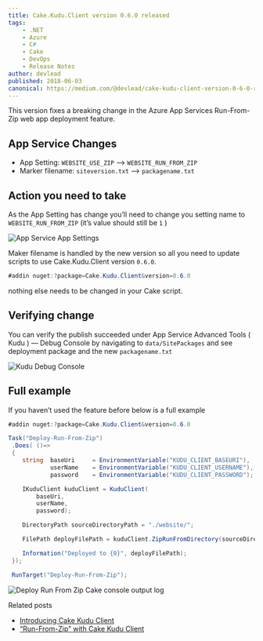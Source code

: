 ```yaml
---
title: Cake.Kudu.Client version 0.6.0 released
tags:
    - .NET
    - Azure
    - C#
    - Cake
    - DevOps
    - Release Notes
author: devlead
published: 2018-06-03
canonical: https://medium.com/@devlead/cake-kudu-client-version-0-6-0-released-cb6435629684
---
```


This version fixes a breaking change in the Azure App Services Run-From-Zip web app deployment feature.

## App Service Changes

* App Setting: `WEBSITE_USE_ZIP` --> `WEBSITE_RUN_FROM_ZIP`
* Marker filename: `siteversion.txt` --> `packagename.txt`

## Action you need to take
As the App Setting has change you’ll need to change you setting name to `WEBSITE_RUN_FROM_ZIP` (it’s value should still be `1` )

![App Service App Settings](https://cdn.devlead.se/clipimg-vscode/2021/01/11/b0858633-3124-5aec-09c6-de238e198b19.png?sv=2019-12-12&st=2021-01-10T09%3A54%3A47Z&se=2031-01-11T09%3A54%3A47Z&sr=b&sp=r&sig=D%2BroDxmN6v7WRtasetPKfTpV%2Bxj2Y%2Bx3vM0Mc97pbwo%3D)

Maker filename is handled by the new version so all you need to update scripts to use Cake.Kudu.Client version `0.6.0`.

```csharp
#addin nuget:?package=Cake.Kudu.Client&version=0.6.0
```

nothing else needs to be changed in your Cake script.

## Verifying change

You can verify the publish succeeded under App Service Advanced Tools ( Kudu ) — Debug Console by navigating to `data/SitePackages` and see deployment package and the new `packagename.txt`

![Kudu Debug Console](https://cdn.devlead.se/clipimg-vscode/2021/01/11/73564b06-ae73-e415-a9f3-f34c69bbddd5.png?sv=2019-12-12&st=2021-01-10T09%3A56%3A42Z&se=2031-01-11T09%3A56%3A42Z&sr=b&sp=r&sig=471bIcnxlyPDPBXWGvnPeSRQ0YHSoT4FFkcv1qb9pdQ%3D)

## Full example

If you haven’t used the feature before below is a full example

```csharp
#addin nuget:?package=Cake.Kudu.Client&version=0.6.0

Task("Deploy-Run-From-Zip")
 .Does( ()=>
 {
    string  baseUri     = EnvironmentVariable("KUDU_CLIENT_BASEURI"),
            userName    = EnvironmentVariable("KUDU_CLIENT_USERNAME"),
            password    = EnvironmentVariable("KUDU_CLIENT_PASSWORD");

    IKuduClient kuduClient = KuduClient(
        baseUri,
        userName,
        password);

    DirectoryPath sourceDirectoryPath = "./website/";

    FilePath deployFilePath = kuduClient.ZipRunFromDirectory(sourceDirectoryPath);

    Information("Deployed to {0}", deployFilePath);
 });

 RunTarget("Deploy-Run-From-Zip");
```

![Deploy Run From Zip Cake console output log](https://cdn.devlead.se/clipimg-vscode/2021/01/11/8ecbff75-0985-f2e0-b354-9c0095b52cdf.png?sv=2019-12-12&st=2021-01-10T09%3A57%3A52Z&se=2031-01-11T09%3A57%3A52Z&sr=b&sp=r&sig=ucQsy%2B4S8GqWnr7bK9N%2BR3QarAsM%2FnUDSrJ5QeRAQTI%3D)

Related posts

* [Introducing Cake Kudu Client](https://medium.com/hackernoon/introducing-cake-kudu-client-abda40d15f38)
* [“Run-From-Zip” with Cake Kudu Client](https://medium.com/hackernoon/run-from-zip-with-cake-kudu-client-5c063cd72b37)
